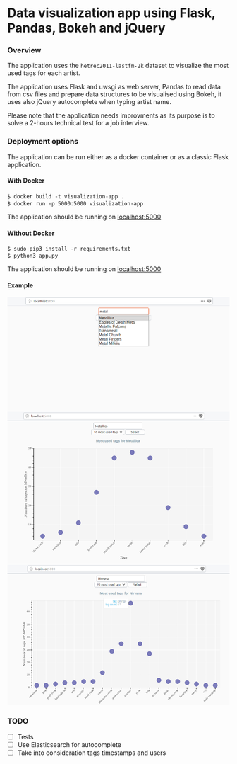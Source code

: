 # Data visualization app using Flask, Pandas, Bokeh and jQuery

### Overview
The application uses the `hetrec2011-lastfm-2k` dataset to visualize the most used tags for each artist.


The application uses Flask and uwsgi as web server, Pandas to read data from csv files and prepare data structures to be visualised using Bokeh, it uses also jQuery autocomplete when typing artist name.


Please note that the application needs improvments as its purpose is to solve a 2-hours technical test for a job interview.

### Deployment options
The application can be run either as a docker container or as a classic Flask application.

#### With Docker
```
$ docker build -t visualization-app .
$ docker run -p 5000:5000 visualization-app
```
The application should be running on [localhost:5000](http://localhost:5000)

#### Without Docker
```
$ sudo pip3 install -r requirements.txt
$ python3 app.py
```
The application should be running on [localhost:5000](http://localhost:5000)

#### Example
![alt text](examples/example1.jpg)
![alt text](examples/example2.jpg)
![alt text](examples/example3.jpg)

### TODO
- [ ] Tests
- [ ] Use Elasticsearch for autocomplete
- [ ] Take into consideration tags timestamps and users
